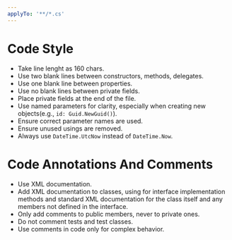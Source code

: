 ```yaml
---
applyTo: '**/*.cs'
---
```


# Code Style

- Take line lenght as 160 chars.
- Use two blank lines between constructors, methods, delegates.
- Use one blank line between properties.
- Use no blank lines between private fields.
- Place private fields at the end of the file.
- Use named parameters for clarity, especially when creating new objects(e.g., `id: Guid.NewGuid()`).
- Ensure correct parameter names are used.
- Ensure unused usings are removed.
- Always use `DateTime.UtcNow` instead of `DateTime.Now`.


# Code Annotations And Comments

- Use XML documentation.
- Add XML documentation to classes, using <inheritdoc/> for interface implementation methods and standard XML documentation for the class itself and any members not defined in the interface.
- Only add comments to public members, never to private ones.
- Do not comment tests and test classes.
- Use comments in code only for complex behavior.